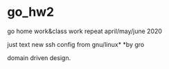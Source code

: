 # go_hw2
go home work&class work repeat april/may/june 2020

just text new ssh config from gnu/linux*
*by gro

domain driven design.